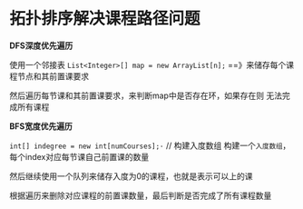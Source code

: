 # 拓扑排序解决课程路径问题

**DFS深度优先遍历**

使用一个邻接表 `List<Integer>[] map = new ArrayList[n];` ==》来储存每个课程节点和其前置课要求

然后遍历每节课和其前置课要求，来判断map中是否存在环，如果存在则 无法完成所有课程


**BFS宽度优先遍历**

`int[] indegree = new int[numCourses];·` // 构建入度数组
构建一个`入度数组`，每个index对应每节课自己前置课的数量

然后继续使用一个队列来储存入度为0的课程，也就是表示可以上的课

根据遍历来删除对应课程的前置课数量，最后判断是否完成了所有课程数量

